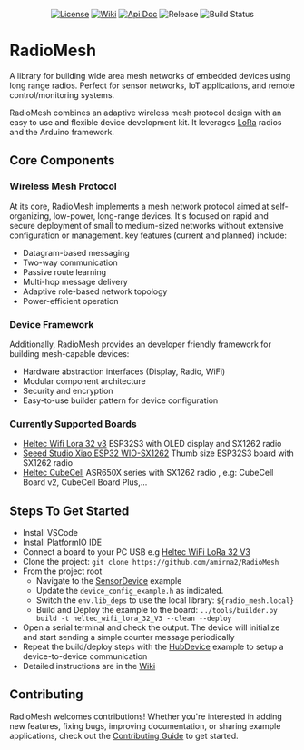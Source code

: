 <p align="center">
  <a href="https://www.apache.org/licenses/LICENSE-2.0"><img src="https://img.shields.io/badge/License-Apache2-0AC0E9.svg" alt="License"></a>
  <a href="https://github.com/amirna2/RadioMesh/wiki"><img src="https://img.shields.io/badge/Read-Wiki-50dda0" alt="Wiki"></a>
  <a href="https://amirna2.github.io/RadioMesh"><img src="https://img.shields.io/badge/API-Doc-50dda0" alt="Api Doc"></a>
  <img src="https://img.shields.io/github/v/release/amirna2/RadioMesh?include_prereleases&label=Release&color=10aaff" alt="Release">
  <img src="https://github.com/amirna2/RadioMesh/actions/workflows/main_ci.yml/badge.svg" alt="Build Status">
</p>

# RadioMesh
A library for building wide area mesh networks of embedded devices using long range radios.
Perfect for sensor networks, IoT applications, and remote control/monitoring systems.

RadioMesh combines an adaptive wireless mesh protocol design with an easy to use and flexible device development kit.
It leverages [LoRa](https://www.semtech.com/lora) radios and the Arduino framework.

## Core Components

### Wireless Mesh Protocol
At its core, RadioMesh implements a mesh network protocol aimed at self-organizing, low-power, long-range devices. It's focused on rapid and secure deployment of small to medium-sized networks without extensive configuration or management. key features (current and planned) include:

- Datagram-based messaging
- Two-way communication
- Passive route learning
- Multi-hop message delivery
- Adaptive role-based network topology
- Power-efficient operation

### Device Framework
Additionally, RadioMesh provides an developer friendly framework for building mesh-capable devices:
- Hardware abstraction interfaces (Display, Radio, WiFi)
- Modular component architecture
- Security and encryption
- Easy-to-use builder pattern for device configuration

### Currently Supported Boards
- [Heltec Wifi Lora 32 v3](https://heltec.org/project/wifi-lora-32-v3/) ESP32S3 with OLED display and SX1262 radio
- [Seeed Studio Xiao ESP32 WIO-SX1262](https://wiki.seeedstudio.com/wio_sx1262_with_xiao_esp32s3_kit/) Thumb size ESP32S3 board with SX1262 radio
- [Heltec CubeCell](https://heltec.org/project/htcc-ab01-v2/) ASR650X series with SX1262 radio , e.g: CubeCell Board v2, CubeCell Board Plus,...

## Steps To Get Started
- Install VSCode
- Install PlatformIO IDE
- Connect a board to your PC USB e.g [Heltec WiFi LoRa 32 V3](https://heltec.org/project/wifi-lora-32-v3/)
- Clone the project: `git clone https://github.com/amirna2/RadioMesh`
- From the project root
  - Navigate to the [SensorDevice](https://github.com/amirna2/RadioMesh/tree/main/examples/SensorDevice) example
  - Update the `device_config_example.h` as indicated.
  - Switch the `env.lib_deps` to use the local library: `${radio_mesh.local}`
  - Build and Deploy the example to the board: `../tools/builder.py build -t heltec_wifi_lora_32_V3 --clean --deploy`
- Open a serial terminal and check the output. The device will initialize and start sending a simple counter message periodically
- Repeat the build/deploy steps with the [HubDevice](https://github.com/amirna2/RadioMesh/tree/main/examples/HubDevice) example to setup a device-to-device communication
- Detailed instructions are in the [Wiki](https://github.com/amirna2/RadioMesh/wiki/Getting-Started)

    
## Contributing
RadioMesh welcomes contributions! Whether you're interested in adding new features, fixing bugs, improving documentation, or sharing example applications, check out the [Contributing Guide](CONTRIBUTING.md) to get started.
